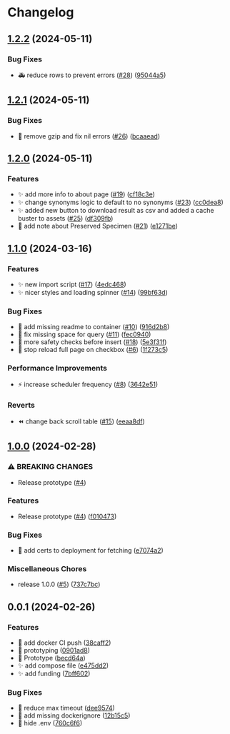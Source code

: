 # Changelog

## [1.2.2](https://github.com/HannesOberreiter/gbif-extinct/compare/v1.2.1...v1.2.2) (2024-05-11)


### Bug Fixes

* :ambulance: reduce rows to prevent errors ([#28](https://github.com/HannesOberreiter/gbif-extinct/issues/28)) ([95044a5](https://github.com/HannesOberreiter/gbif-extinct/commit/95044a5c92101b8d583c09269fb4195ae42b58f5))

## [1.2.1](https://github.com/HannesOberreiter/gbif-extinct/compare/v1.2.0...v1.2.1) (2024-05-11)


### Bug Fixes

* :bug: remove gzip and fix nil errors ([#26](https://github.com/HannesOberreiter/gbif-extinct/issues/26)) ([bcaaead](https://github.com/HannesOberreiter/gbif-extinct/commit/bcaaead490785bf60b792273e4f38cdb8430417d))

## [1.2.0](https://github.com/HannesOberreiter/gbif-extinct/compare/v1.1.0...v1.2.0) (2024-05-11)


### Features

* :sparkles: add more info to about page ([#19](https://github.com/HannesOberreiter/gbif-extinct/issues/19)) ([cf18c3e](https://github.com/HannesOberreiter/gbif-extinct/commit/cf18c3ef16b4ef229eea8fb1ce6ae8966ea472d4))
* :sparkles: change synonyms logic to default to no synonyms ([#23](https://github.com/HannesOberreiter/gbif-extinct/issues/23)) ([cc0dea8](https://github.com/HannesOberreiter/gbif-extinct/commit/cc0dea81e607ef89323e3b6381bc5515af06cd22))
* ✨ added new button to download result as csv and added a cache buster to assets ([#25](https://github.com/HannesOberreiter/gbif-extinct/issues/25)) ([df309fb](https://github.com/HannesOberreiter/gbif-extinct/commit/df309fb83d10e68107944c2ecfd66d02c43e3e47))
* 📝 add note about Preserved Specimen ([#21](https://github.com/HannesOberreiter/gbif-extinct/issues/21)) ([e1271be](https://github.com/HannesOberreiter/gbif-extinct/commit/e1271be128036c5cc8cd6608edd8369aafd97905))

## [1.1.0](https://github.com/HannesOberreiter/gbif-extinct/compare/v1.0.0...v1.1.0) (2024-03-16)


### Features

* :sparkles: new import script ([#17](https://github.com/HannesOberreiter/gbif-extinct/issues/17)) ([4edc468](https://github.com/HannesOberreiter/gbif-extinct/commit/4edc46887bc657d7d84824eeb6a408335e937113))
* ✨ nicer styles and loading spinner ([#14](https://github.com/HannesOberreiter/gbif-extinct/issues/14)) ([99bf63d](https://github.com/HannesOberreiter/gbif-extinct/commit/99bf63d476aeb9c2268b3fd089163ca65553f011))


### Bug Fixes

* :bug: add missing readme to container ([#10](https://github.com/HannesOberreiter/gbif-extinct/issues/10)) ([916d2b8](https://github.com/HannesOberreiter/gbif-extinct/commit/916d2b808431ce51616294dc77a86384891e98e0))
* :bug: fix missing space for query ([#11](https://github.com/HannesOberreiter/gbif-extinct/issues/11)) ([fec0940](https://github.com/HannesOberreiter/gbif-extinct/commit/fec09403fc8450e0a29164345b30fb3a3856d4d0))
* :bug: more safety checks before insert ([#18](https://github.com/HannesOberreiter/gbif-extinct/issues/18)) ([5e3f31f](https://github.com/HannesOberreiter/gbif-extinct/commit/5e3f31f201a5c55662f14b992074225c2d8e893e))
* 🐛 stop reload full page on checkbox ([#6](https://github.com/HannesOberreiter/gbif-extinct/issues/6)) ([1f273c5](https://github.com/HannesOberreiter/gbif-extinct/commit/1f273c5c92af5c6fd7c7c4fbda6013dc1bf806f5))


### Performance Improvements

* :zap: increase scheduler frequency ([#8](https://github.com/HannesOberreiter/gbif-extinct/issues/8)) ([3642e51](https://github.com/HannesOberreiter/gbif-extinct/commit/3642e5136f8f032014e768e45a954777d643de2f))


### Reverts

* :rewind: change back scroll table ([#15](https://github.com/HannesOberreiter/gbif-extinct/issues/15)) ([eeaa8df](https://github.com/HannesOberreiter/gbif-extinct/commit/eeaa8dfdb70849bb83a45ce188c5908297654cd3))

## [1.0.0](https://github.com/HannesOberreiter/gbif-extinct/compare/v0.0.1-alpha.0...v1.0.0) (2024-02-28)


### ⚠ BREAKING CHANGES

* Release prototype ([#4](https://github.com/HannesOberreiter/gbif-extinct/issues/4))

### Features

* Release prototype ([#4](https://github.com/HannesOberreiter/gbif-extinct/issues/4)) ([f010473](https://github.com/HannesOberreiter/gbif-extinct/commit/f0104731d435f8e11a187e11b0acc93b7816eabf))


### Bug Fixes

* :bug: add certs to deployment for fetching ([e7074a2](https://github.com/HannesOberreiter/gbif-extinct/commit/e7074a2f38e6b10913fbfd02e3f80c24a2005b57))


### Miscellaneous Chores

* release 1.0.0 ([#5](https://github.com/HannesOberreiter/gbif-extinct/issues/5)) ([737c7bc](https://github.com/HannesOberreiter/gbif-extinct/commit/737c7bca5bc9c0e3ea5c444502ab9172d0f3d481))

## 0.0.1 (2024-02-26)

### Features

* :construction_worker: add docker CI push ([38caff2](https://github.com/HannesOberreiter/gbif-extinct/commit/38caff2f985abe80fb0b189f66f85fe6e3c41ae2))
* :construction: prototyping ([0901ad8](https://github.com/HannesOberreiter/gbif-extinct/commit/0901ad8f2c1282392c17a14c2f4f5a9746102408))
* :rocket: Prototype ([becd64a](https://github.com/HannesOberreiter/gbif-extinct/commit/becd64aaea7c38faf0880b4fa68f103734251f69))
* :sparkles: add compose file ([e475dd2](https://github.com/HannesOberreiter/gbif-extinct/commit/e475dd2553f1374ea5399ddfca35c49c2122bd56))
* :sparkles: add funding ([7bff602](https://github.com/HannesOberreiter/gbif-extinct/commit/7bff6028bb4fc0fda9f8ffadd49fe5a9ca1d0edb))

### Bug Fixes

* :bug: reduce max timeout ([dee9574](https://github.com/HannesOberreiter/gbif-extinct/commit/dee9574412613b6214bcb04fe28d431d789b6e43))
* :see_no_evil: add missing dockerignore ([12b15c5](https://github.com/HannesOberreiter/gbif-extinct/commit/12b15c5271bc61e5e1b4d9dd531eae1ad059220c))
* :see_no_evil: hide .env ([760c6f6](https://github.com/HannesOberreiter/gbif-extinct/commit/760c6f6e415fcb064114e769bba99516c3a68b72))

